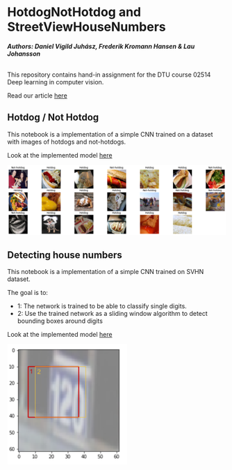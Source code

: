 # HotdogNotHotdog and StreetViewHouseNumbers

***Authors: Daniel Vigild Juhász, Frederik Kromann Hansen & Lau Johansson*** <br /> <br />

This repository contains hand-in assignment for the DTU course 02514 Deep learning in computer vision. 

Read our article [here](https://github.com/LauJohansson/HotdogNotHotdog_and_StreetViewHouseNumbers/blob/master/HotdogNotHotdog_and_DetectHouseNumbers.pdf) <br />


## Hotdog / Not Hotdog
This notebook is a implementation of a simple CNN trained on a dataset with images of hotdogs and not-hotdogs.

Look at the implemented model [here](https://github.com/LauJohansson/HotdogNotHotdog_and_StreetViewHouseNumbers/blob/master/Hotdog_not_hotdog.ipynb)

![alt text](https://raw.githubusercontent.com/LauJohansson/HotdogNotHotdog_and_StreetViewHouseNumbers/master/hotdog_predictions.png?raw=true)



## Detecting house numbers
This notebook is a implementation of a simple CNN trained on SVHN dataset. 

The goal is to:
*	1: The network is trained to be able to classify single digits.
*	2: Use the trained network as a sliding window algorithm to detect bounding boxes around digits



Look at the implemented model [here](https://github.com/LauJohansson/HotdogNotHotdog_and_StreetViewHouseNumbers/blob/master/Detect_housenumbers_slidingwindow.ipynb)

![alt text](https://raw.githubusercontent.com/LauJohansson/HotdogNotHotdog_and_StreetViewHouseNumbers/master/Sliding_window_result.png?raw=true)


















